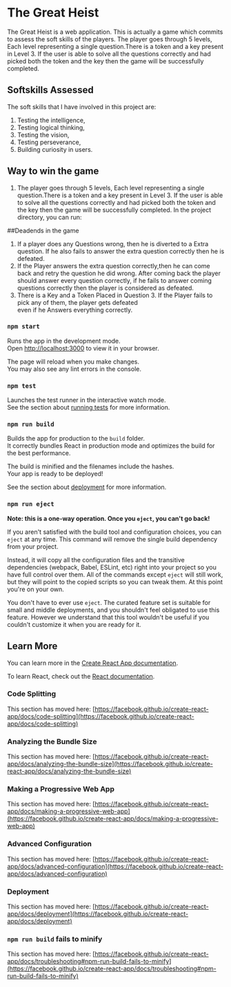 # The Great Heist

The Great Heist is a web application. This is actually a game which commits to assess the soft skills of the players. The player goes through 5 levels, Each level representing a single question.There is a token and a key present in Level 3. If the user is able to solve all the questions correctly and had picked both the token and the key then the game will be successfully completed.

## Softskills Assessed
The soft skills that I have involved in  this project are:
1. Testing the intelligence, 
2. Testing logical thinking, 
3. Testing the vision,
4. Testing perseverance,
4. Building curiosity in users.

## Way to win the game
1. The player goes through 5 levels, Each level representing a single question.There is a token and a key present in Level 3. If the user is able to solve all the questions correctly and had picked both the token and the key then the game will be successfully completed.
In the project directory, you can run:

##Deadends in the game
1. If a player does any Questions wrong, then he is diverted to a Extra question.
If he also fails to answer the extra question correctly then he is defeated. 
2. If the Player answers the extra question correctly,then he can come back and retry the question he did wrong. After coming back the player should answer every question correctly, if he fails to answer coming questions correctly then the player is considered as defeated.
3. There is a Key and a Token Placed in Question 3. If the Player fails to pick any of them, the player gets defeated  
even if he Answers everything correctly.

### `npm start`

Runs the app in the development mode.\
Open [http://localhost:3000](http://localhost:3000) to view it in your browser.

The page will reload when you make changes.\
You may also see any lint errors in the console.

### `npm test`

Launches the test runner in the interactive watch mode.\
See the section about [running tests](https://facebook.github.io/create-react-app/docs/running-tests) for more information.

### `npm run build`

Builds the app for production to the `build` folder.\
It correctly bundles React in production mode and optimizes the build for the best performance.

The build is minified and the filenames include the hashes.\
Your app is ready to be deployed!

See the section about [deployment](https://facebook.github.io/create-react-app/docs/deployment) for more information.

### `npm run eject`

**Note: this is a one-way operation. Once you `eject`, you can't go back!**

If you aren't satisfied with the build tool and configuration choices, you can `eject` at any time. This command will remove the single build dependency from your project.

Instead, it will copy all the configuration files and the transitive dependencies (webpack, Babel, ESLint, etc) right into your project so you have full control over them. All of the commands except `eject` will still work, but they will point to the copied scripts so you can tweak them. At this point you're on your own.

You don't have to ever use `eject`. The curated feature set is suitable for small and middle deployments, and you shouldn't feel obligated to use this feature. However we understand that this tool wouldn't be useful if you couldn't customize it when you are ready for it.

## Learn More

You can learn more in the [Create React App documentation](https://facebook.github.io/create-react-app/docs/getting-started).

To learn React, check out the [React documentation](https://reactjs.org/).

### Code Splitting

This section has moved here: [https://facebook.github.io/create-react-app/docs/code-splitting](https://facebook.github.io/create-react-app/docs/code-splitting)

### Analyzing the Bundle Size

This section has moved here: [https://facebook.github.io/create-react-app/docs/analyzing-the-bundle-size](https://facebook.github.io/create-react-app/docs/analyzing-the-bundle-size)

### Making a Progressive Web App

This section has moved here: [https://facebook.github.io/create-react-app/docs/making-a-progressive-web-app](https://facebook.github.io/create-react-app/docs/making-a-progressive-web-app)

### Advanced Configuration

This section has moved here: [https://facebook.github.io/create-react-app/docs/advanced-configuration](https://facebook.github.io/create-react-app/docs/advanced-configuration)

### Deployment

This section has moved here: [https://facebook.github.io/create-react-app/docs/deployment](https://facebook.github.io/create-react-app/docs/deployment)

### `npm run build` fails to minify

This section has moved here: [https://facebook.github.io/create-react-app/docs/troubleshooting#npm-run-build-fails-to-minify](https://facebook.github.io/create-react-app/docs/troubleshooting#npm-run-build-fails-to-minify)
